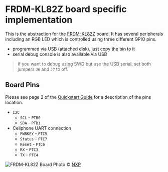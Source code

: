# FRDM-KL82Z board specific implementation

This is the abstraction for the [FRDM-KL82Z](http://www.nxp.com/products/software-and-tools/hardware-development-tools/freedom-development-boards/freedom-development-board-for-kinetis-ultra-low-power-kl82-mcus:FRDM-KL82Z)
board. It has several peripherals including an RGB LED which is controlled using three different GPIO pins.

- programmed via USB (attached disk), just copy the bin to it
- serial debug console is also available via USB

> If you want to debug using SWD but use the USB serial,
> set both jumpers ```J6``` and ```J7``` to off.

## Board Pins

Please see page 2 of the [Quickstart Guide](http://cache.nxp.com/files/32bit/doc/quick_start_guide/FRDM-KL82Z-QSG.pdf) for a description of the pins location.

- `I2C`
   - `SCL` - `PTB0`
   - `SDA` - `PTB1`
- Cellphone UART connection
   - `PWRKEY` - `PTC5`
   - `Status` - `PTC7`
   - `Reset` - `PTC6`
   - `RX` - `PTC3`
   - `TX` - `PTC4`

![FRDM-KL82Z](http://cache.nxp.com/files/graphic/block_diagram/FRDM-KL82Z-BD.jpg)
 Board Photo &copy; [NXP](http://www.nxp.com)
